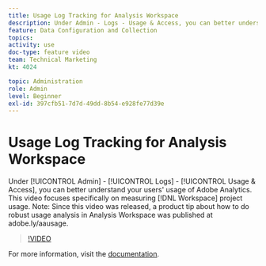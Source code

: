 ```yaml
---
title: Usage Log Tracking for Analysis Workspace
description: Under Admin - Logs - Usage & Access, you can better understand your users' usage of Adobe Analytics. This video focuses specifically on measuring Workspace project usage.
feature: Data Configuration and Collection
topics: 
activity: use
doc-type: feature video
team: Technical Marketing
kt: 4024

topic: Administration
role: Admin
level: Beginner
exl-id: 397cfb51-7d7d-49dd-8b54-e928fe77d39e
---
```

# Usage Log Tracking for Analysis Workspace

Under [!UICONTROL Admin] - [!UICONTROL Logs] - [!UICONTROL Usage & Access], you can better understand your users' usage of Adobe Analytics. This video focuses specifically on measuring [!DNL Workspace] project usage. Note: Since this video was released, a product tip about how to do robust usage analysis in Analysis Workspace was published at adobe.ly/aausage.

>[!VIDEO](https://video.tv.adobe.com/v/29768/?quality=12)

For more information, visit the [documentation](https://docs.adobe.com/help/en/analytics/admin/admin-tools/logs.html).
